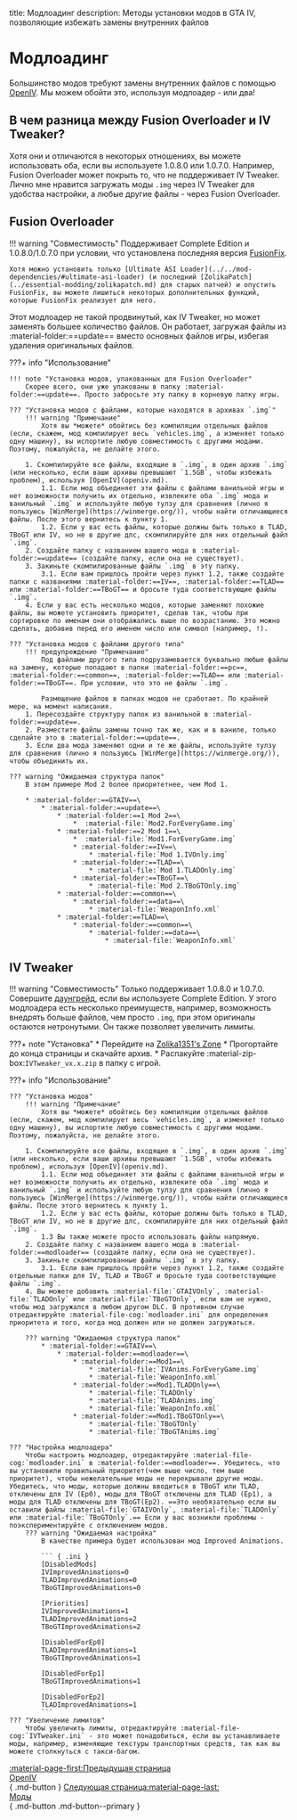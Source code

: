 title: Модлоадинг
description: Методы установки модов в GTA IV, позволяющие избежать замены внутренних файлов

# Модлоадинг
Большинство модов требуют замены внутренних файлов с помощью [OpenIV](openiv.md). Мы можем обойти это, используя модлоадер - или два!

## В чем разница между Fusion Overloader и IV Tweaker?
Хотя они и отличаются в некоторых отношениях, вы можете использовать оба, если вы используете 1.0.8.0 или 1.0.7.0. Например, Fusion Overloader может покрыть то, что не поддерживает IV Tweaker. Лично мне нравится загружать моды `.img` через IV Tweaker для удобства настройки, а любые другие файлы - через Fusion Overloader.

## Fusion Overloader
!!! warning "Совместимость"
    Поддерживает Complete Edition и 1.0.8.0/1.0.7.0 при условии, что установлена последняя версия [FusionFix](../essential-modding/fusionfix.md).

    Хотя можно установить только [Ultimate ASI Loader](../../mod-dependencies/#ultimate-asi-loader) (и последний [ZolikaPatch](../essential-modding/zolikapatch.md) для старых патчей) и опустить FusionFix, вы можете лишиться некоторых дополнительных функций, которые FusionFix реализует для него.
Этот модлоадер не такой продвинутый, как IV Tweaker, но может заменять большее количество файлов. Он работает, загружая файлы из :material-folder:==update== вместо основных файлов игры, избегая удаления оригинальных файлов.

???+ info "Использование"

    !!! note "Установка модов, упакованных для Fusion Overloader"
        Скорее всего, они уже упакованы в папку :material-folder:==update==. Просто забросьте эту папку в корневую папку игры.

    ??? "Установка модов с файлами, которые находятся в архивах `.img`"
        !!! warning "Примечание"
            Хотя вы *можете* обойтись без компиляции отдельных файлов (если, скажем, мод компилирует весь `vehicles.img`, а изменяет только одну машину), вы испортите любую совместимость с другими модами. Поэтому, пожалуйста, не делайте этого.

        1. Скомпилируйте все файлы, входящие в `.img`, в один архив `.img` (или несколько, если ваши архивы превышают `1.5GB`, чтобы избежать проблем), используя [OpenIV](openiv.md).
            1.1. Если мод объединяет эти файлы с файлами ванильной игры и нет возможности получить их отдельно, извлеките оба `.img` мода и ванильный `.img` и используйте любую тулзу для сравнения (лично я пользуюсь [WinMerge](https://winmerge.org/)), чтобы найти отличающиеся файлы. После этого вернитесь к пункту 1.
            1.2. Если у вас есть файлы, которые должны быть только в TLAD, TBoGT или IV, но не в другие длс, скомпилируйте для них отдельный файл `.img`.
        2. Создайте папку с названием вашего мода в :material-folder:==update== (создайте папку, если она не существует).
        3. Закиньте скомпилированные файлы `.img` в эту папку.
            3.1. Если вам пришлось пройти через пункт 1.2, также создайте папки с названиями :material-folder:==IV==, :material-folder:==TLAD== или :material-folder:==TBoGT== и бросьте туда соответствующие файлы `.img`.
        4. Если у вас есть несколько модов, которые заменяют похожие файлы, вы можете установить приоритет, сделав так, чтобы при сортировке по именам они отображались выше по возрастанию. Это можно сделать, добавив перед его именем число или символ (например, !).

    ??? "Установка модов с файлами другого типа"
        !!! предупреждение "Примечание"
            Под файлами другого типа подрузамевается буквально любые файлы на замену, которые попадают в папки :material-folder:==pc==, :material-folder:==common==, :material-folder:==TLAD== или :material-folder:==TBoGT==. При условии, что это не файлы `.img`.

            Размещение файлов в папках модов не сработает. По крайней мере, на момент написания.
        1. Пересоздайте структуру папок из ванильной в :material-folder:==update==.
        2. Разместите файлы замены точно так же, как и в ваниле, только сделайте это в :material-folder:==update==.
        3. Если два мода заменяют одни и те же файлы, используйте тулзу для сравнения (лично я пользуюсь [WinMerge](https://winmerge.org/)), чтобы объединить их.

    ??? warning "Ожидаемая структура папок"
        В этом примере Mod 2 более приоритетнее, чем Mod 1.

        * :material-folder:==GTAIV==\
            * :material-folder:==update==\
                * :material-folder:==1 Mod 2==\
                    *  :material-file:`Mod2.ForEveryGame.img`
                * :material-folder:==2 Mod 1==\
                    *  :material-file:`Mod1.ForEveryGame.img`
                    * :material-folder:==IV==\
                        * :material-file:`Mod 1.IVOnly.img`
                    * :material-folder:==TLAD==\
                        * :material-file:`Mod 1.TLADOnly.img`
                    * :material-folder:==TBoGT==\
                        * :material-file:`Mod 2.TBoGTOnly.img`
                * :material-folder:==common==\
                    * :material-folder:==data==\
                        * :material-file:`WeaponInfo.xml`
                * :material-folder:==TLAD==\
                    * :material-folder:==common==\
                        * :material-folder:==data==\
                            * :material-file:`WeaponInfo.xml`
## IV Tweaker
!!! warning "Совместимость"
    Только поддерживает 1.0.8.0 и 1.0.7.0. Совершите [даунгрейд](../downgrading.md), если вы используете Complete Edition.
У этого модлоадера есть несколько преимуществ, например, возможность внедрять больше файлов, чем просто `.img`, при этом оригиналы остаются нетронутыми. Он также позволяет увеличить лимиты.

???+ note "Установка"
    * Перейдите на [Zolika1351's Zone](https://zolika1351.pages.dev/mods/ivtweaker)
    * Прогортайте до конца страницы и скачайте архив.
    * Распакуйте :material-zip-box:`IVTweaker_vx.x.zip` в папку с игрой.

???+ info "Использование"

    ??? "Установка модов"
        !!! warning "Примечание"
            Хотя вы *можете* обойтись без компиляции отдельных файлов (если, скажем, мод компилирует весь `vehicles.img`, а изменяет только одну машину), вы испортите любую совместимость с другими модами. Поэтому, пожалуйста, не делайте этого.

        1. Скомпилируйте все файлы, входящие в `.img`, в один архив `.img` (или несколько, если ваши архивы превышают `1.5GB`, чтобы избежать проблем), используя [OpenIV](openiv.md).
            1.1. Если мод объединяет эти файлы с файлами ванильной игры и нет возможности получить их отдельно, извлеките оба `.img` мода и ванильный `.img` и используйте любую тулзу для сравнения (лично я пользуюсь [WinMerge](https://winmerge.org/)), чтобы найти отличающиеся файлы. После этого вернитесь к пункту 1.
            1.2. Если у вас есть файлы, которые должны быть только в TLAD, TBoGT или IV, но не в другие длс, скомпилируйте для них отдельный файл `.img`.
            1.3 Вы также можете просто использовать файлы напрямую.
        2. Создайте папку с названием вашего мода в :material-folder:==modloader== (создайте папку, если она не существует).
        3. Закиньте скомпилированные файлы `.img` в эту папку.
            3.1. Если вам пришлось пройти через пункт 1.2, также создайте отдельные папки для IV, TLAD и TBoGT и бросьте туда соответствующие файлы `.img`.
        4. Вы можете добавить :material-file:`GTAIVOnly`, :material-file:`TLADOnly` или :material-file:`TBoGTOnly`, если вам не нужно, чтобы мод загружался в любом другом DLC. В противном случае отредактируйте :material-file-cog:`modloader.ini` для определения приоритета и того, когда мод должен или не должен загружаться.

        ??? warning "Ожидаемая структура папок"
            * :material-folder:==GTAIV==\
                * :material-folder:==modloader==\
                    * :material-folder:==Mod1==\
                        * :material-file:`IVAnims.ForEveryGame.img`
                        * :material-file:`WeaponInfo.xml`
                    * :material-folder:==Mod1.TLADOnly==\
                        * :material-file:`TLADOnly`
                        * :material-file:`TLADAnims.img`
                        * :material-file:`WeaponInfo.xml`
                    * :material-folder:==Mod1.TBoGTOnly==\
                        * :material-file:`TBoGTOnly`
                        * :material-file:`TBoGTAnims.img`

    ??? "Настройка модлоадера"
        Чтобы настроить модлоадер, отредактируйте :material-file-cog:`modloader.ini` в :material-folder:==modloader==. Убедитесь, что вы установили правильный приоритет(чем выше число, тем выше приоритет), чтобы нежелательные моды не перекрывали другие моды. Убедитесь, что моды, которые должны вводиться в TBoGT или TLAD, отключены для IV (Ep0), моды для TBoGT отключены для TLAD (Ep1), а моды для TLAD отключены для TBoGT(Ep2). ==Это необязательно если вы оставили файлы :material-file:`GTAIVOnly`, :material-file:`TLADOnly` или :material-file:`TBoGTOnly`.== Если у вас возникли проблемы - поэкспериментируйте с отключением модов.
        ??? warning "Ожидаемая настройка"
            В качестве примера будет использован мод Improved Animations.

            ``` { .ini }
            [DisabledMods]
            IVImprovedAnimations=0
            TLADImprovedAnimations=0
            TBoGTImprovedAnimations=0

            [Priorities]
            IVImprovedAnimations=1
            TLADImprovedAnimations=2
            TBoGTImprovedAnimations=2

            [DisabledForEp0]
            TLADImprovedAnimations=1
            TBoGTImprovedAnimations=1

            [DisabledForEp1]
            TBoGTImprovedAnimations=1

            [DisabledForEp2]
            TLADImprovedAnimations=1
            ```
    ??? "Увеличение лимитов"
        Чтобы увеличить лимиты, отредактируйте :material-file-cog:`IVTweaker.ini` - это может понадобиться, если вы устанавливаете моды, например, изменяющие текстуры транспортных средств, так как вы можете столкнуться с такси-багом.

[:material-page-first:Предыдущая страница <br>OpenIV</br>](openiv.md){ .md-button } [Следующая страница:material-page-last: <br>Моды</br>](mods.md){ .md-button .md-button--primary }